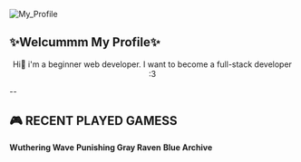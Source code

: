 ![My_Profile](img/My_Profile.png)

## ✨Welcummm My Profile✨
<p align="center">Hi🙌 i'm a beginner web developer. I want to become a full-stack developer :3</p>

--

## 🎮 RECENT PLAYED GAMESS

**Wuthering Wave**
**Punishing Gray Raven**
**Blue Archive**

